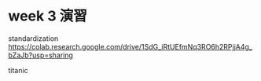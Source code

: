 # week 3 演習

standardization https://colab.research.google.com/drive/1SdG_iRtUEfmNq3RO6h2RPjjA4g_bZaJb?usp=sharing

titanic
